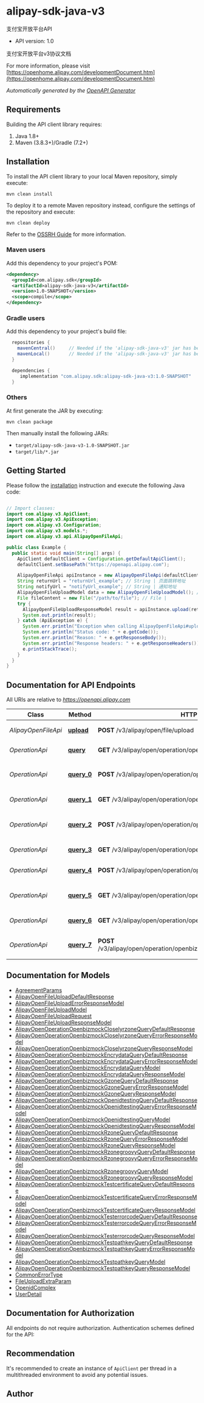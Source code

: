 # alipay-sdk-java-v3

支付宝开放平台API
- API version: 1.0

支付宝开放平台v3协议文档

  For more information, please visit [https://openhome.alipay.com/developmentDocument.htm](https://openhome.alipay.com/developmentDocument.htm)

*Automatically generated by the [OpenAPI Generator](https://openapi-generator.tech)*


## Requirements

Building the API client library requires:
1. Java 1.8+
2. Maven (3.8.3+)/Gradle (7.2+)

## Installation

To install the API client library to your local Maven repository, simply execute:

```shell
mvn clean install
```

To deploy it to a remote Maven repository instead, configure the settings of the repository and execute:

```shell
mvn clean deploy
```

Refer to the [OSSRH Guide](http://central.sonatype.org/pages/ossrh-guide.html) for more information.

### Maven users

Add this dependency to your project's POM:

```xml
<dependency>
  <groupId>com.alipay.sdk</groupId>
  <artifactId>alipay-sdk-java-v3</artifactId>
  <version>1.0-SNAPSHOT</version>
  <scope>compile</scope>
</dependency>
```

### Gradle users

Add this dependency to your project's build file:

```groovy
  repositories {
    mavenCentral()     // Needed if the 'alipay-sdk-java-v3' jar has been published to maven central.
    mavenLocal()       // Needed if the 'alipay-sdk-java-v3' jar has been published to the local maven repo.
  }

  dependencies {
     implementation "com.alipay.sdk:alipay-sdk-java-v3:1.0-SNAPSHOT"
  }
```

### Others

At first generate the JAR by executing:

```shell
mvn clean package
```

Then manually install the following JARs:

* `target/alipay-sdk-java-v3-1.0-SNAPSHOT.jar`
* `target/lib/*.jar`

## Getting Started

Please follow the [installation](#installation) instruction and execute the following Java code:

```java

// Import classes:
import com.alipay.v3.ApiClient;
import com.alipay.v3.ApiException;
import com.alipay.v3.Configuration;
import com.alipay.v3.models.*;
import com.alipay.v3.api.AlipayOpenFileApi;

public class Example {
  public static void main(String[] args) {
    ApiClient defaultClient = Configuration.getDefaultApiClient();
    defaultClient.setBasePath("https://openapi.alipay.com");

    AlipayOpenFileApi apiInstance = new AlipayOpenFileApi(defaultClient);
    String returnUrl = "returnUrl_example"; // String | 页面跳转地址
    String notifyUrl = "notifyUrl_example"; // String | 通知地址
    AlipayOpenFileUploadModel data = new AlipayOpenFileUploadModel(); // AlipayOpenFileUploadModel | 
    File fileContent = new File("/path/to/file"); // File | 
    try {
      AlipayOpenFileUploadResponseModel result = apiInstance.upload(returnUrl, notifyUrl, data, fileContent);
      System.out.println(result);
    } catch (ApiException e) {
      System.err.println("Exception when calling AlipayOpenFileApi#upload");
      System.err.println("Status code: " + e.getCode());
      System.err.println("Reason: " + e.getResponseBody());
      System.err.println("Response headers: " + e.getResponseHeaders());
      e.printStackTrace();
    }
  }
}

```

## Documentation for API Endpoints

All URIs are relative to *https://openapi.alipay.com*

Class | Method | HTTP request | Description
------------ | ------------- | ------------- | -------------
*AlipayOpenFileApi* | [**upload**](docs/AlipayOpenFileApi.md#upload) | **POST** /v3/alipay/open/file/upload | 支付宝文件上传接口
*OperationApi* | [**query**](docs/OperationApi.md#query) | **GET** /v3/alipay/open/operation/openbizmock/closelyrzone/query | 测试路由转发closelyrzone
*OperationApi* | [**query_0**](docs/OperationApi.md#query_0) | **POST** /v3/alipay/open/operation/openbizmock/encrydata/query | 测试专用_此接口类型为强制加密接口
*OperationApi* | [**query_1**](docs/OperationApi.md#query_1) | **GET** /v3/alipay/open/operation/openbizmock/gzone/query | V3网关测试gzone转发
*OperationApi* | [**query_2**](docs/OperationApi.md#query_2) | **POST** /v3/alipay/open/operation/openbizmock/openidtesting/query | 网关测试接口openid升级测试
*OperationApi* | [**query_3**](docs/OperationApi.md#query_3) | **GET** /v3/alipay/open/operation/openbizmock/rzone/query | 测试openapi路由
*OperationApi* | [**query_4**](docs/OperationApi.md#query_4) | **POST** /v3/alipay/open/operation/openbizmock/rzonegroovy/query | 测试路由转发groovy脚本
*OperationApi* | [**query_5**](docs/OperationApi.md#query_5) | **GET** /v3/alipay/open/operation/openbizmock/testcertificate/query | 测试专用此接口为强制走证书的接口
*OperationApi* | [**query_6**](docs/OperationApi.md#query_6) | **GET** /v3/alipay/open/operation/openbizmock/testerrorcode/query | 测试错误码验证接口
*OperationApi* | [**query_7**](docs/OperationApi.md#query_7) | **POST** /v3/alipay/open/operation/openbizmock/testpathkey/query/{keykey}/{a} | 测试网关协议3.0key和path


## Documentation for Models

 - [AgreementParams](docs/AgreementParams.md)
 - [AlipayOpenFileUploadDefaultResponse](docs/AlipayOpenFileUploadDefaultResponse.md)
 - [AlipayOpenFileUploadErrorResponseModel](docs/AlipayOpenFileUploadErrorResponseModel.md)
 - [AlipayOpenFileUploadModel](docs/AlipayOpenFileUploadModel.md)
 - [AlipayOpenFileUploadRequest](docs/AlipayOpenFileUploadRequest.md)
 - [AlipayOpenFileUploadResponseModel](docs/AlipayOpenFileUploadResponseModel.md)
 - [AlipayOpenOperationOpenbizmockCloselyrzoneQueryDefaultResponse](docs/AlipayOpenOperationOpenbizmockCloselyrzoneQueryDefaultResponse.md)
 - [AlipayOpenOperationOpenbizmockCloselyrzoneQueryErrorResponseModel](docs/AlipayOpenOperationOpenbizmockCloselyrzoneQueryErrorResponseModel.md)
 - [AlipayOpenOperationOpenbizmockCloselyrzoneQueryResponseModel](docs/AlipayOpenOperationOpenbizmockCloselyrzoneQueryResponseModel.md)
 - [AlipayOpenOperationOpenbizmockEncrydataQueryDefaultResponse](docs/AlipayOpenOperationOpenbizmockEncrydataQueryDefaultResponse.md)
 - [AlipayOpenOperationOpenbizmockEncrydataQueryErrorResponseModel](docs/AlipayOpenOperationOpenbizmockEncrydataQueryErrorResponseModel.md)
 - [AlipayOpenOperationOpenbizmockEncrydataQueryModel](docs/AlipayOpenOperationOpenbizmockEncrydataQueryModel.md)
 - [AlipayOpenOperationOpenbizmockEncrydataQueryResponseModel](docs/AlipayOpenOperationOpenbizmockEncrydataQueryResponseModel.md)
 - [AlipayOpenOperationOpenbizmockGzoneQueryDefaultResponse](docs/AlipayOpenOperationOpenbizmockGzoneQueryDefaultResponse.md)
 - [AlipayOpenOperationOpenbizmockGzoneQueryErrorResponseModel](docs/AlipayOpenOperationOpenbizmockGzoneQueryErrorResponseModel.md)
 - [AlipayOpenOperationOpenbizmockGzoneQueryResponseModel](docs/AlipayOpenOperationOpenbizmockGzoneQueryResponseModel.md)
 - [AlipayOpenOperationOpenbizmockOpenidtestingQueryDefaultResponse](docs/AlipayOpenOperationOpenbizmockOpenidtestingQueryDefaultResponse.md)
 - [AlipayOpenOperationOpenbizmockOpenidtestingQueryErrorResponseModel](docs/AlipayOpenOperationOpenbizmockOpenidtestingQueryErrorResponseModel.md)
 - [AlipayOpenOperationOpenbizmockOpenidtestingQueryModel](docs/AlipayOpenOperationOpenbizmockOpenidtestingQueryModel.md)
 - [AlipayOpenOperationOpenbizmockOpenidtestingQueryResponseModel](docs/AlipayOpenOperationOpenbizmockOpenidtestingQueryResponseModel.md)
 - [AlipayOpenOperationOpenbizmockRzoneQueryDefaultResponse](docs/AlipayOpenOperationOpenbizmockRzoneQueryDefaultResponse.md)
 - [AlipayOpenOperationOpenbizmockRzoneQueryErrorResponseModel](docs/AlipayOpenOperationOpenbizmockRzoneQueryErrorResponseModel.md)
 - [AlipayOpenOperationOpenbizmockRzoneQueryResponseModel](docs/AlipayOpenOperationOpenbizmockRzoneQueryResponseModel.md)
 - [AlipayOpenOperationOpenbizmockRzonegroovyQueryDefaultResponse](docs/AlipayOpenOperationOpenbizmockRzonegroovyQueryDefaultResponse.md)
 - [AlipayOpenOperationOpenbizmockRzonegroovyQueryErrorResponseModel](docs/AlipayOpenOperationOpenbizmockRzonegroovyQueryErrorResponseModel.md)
 - [AlipayOpenOperationOpenbizmockRzonegroovyQueryModel](docs/AlipayOpenOperationOpenbizmockRzonegroovyQueryModel.md)
 - [AlipayOpenOperationOpenbizmockRzonegroovyQueryResponseModel](docs/AlipayOpenOperationOpenbizmockRzonegroovyQueryResponseModel.md)
 - [AlipayOpenOperationOpenbizmockTestcertificateQueryDefaultResponse](docs/AlipayOpenOperationOpenbizmockTestcertificateQueryDefaultResponse.md)
 - [AlipayOpenOperationOpenbizmockTestcertificateQueryErrorResponseModel](docs/AlipayOpenOperationOpenbizmockTestcertificateQueryErrorResponseModel.md)
 - [AlipayOpenOperationOpenbizmockTestcertificateQueryResponseModel](docs/AlipayOpenOperationOpenbizmockTestcertificateQueryResponseModel.md)
 - [AlipayOpenOperationOpenbizmockTesterrorcodeQueryDefaultResponse](docs/AlipayOpenOperationOpenbizmockTesterrorcodeQueryDefaultResponse.md)
 - [AlipayOpenOperationOpenbizmockTesterrorcodeQueryErrorResponseModel](docs/AlipayOpenOperationOpenbizmockTesterrorcodeQueryErrorResponseModel.md)
 - [AlipayOpenOperationOpenbizmockTesterrorcodeQueryResponseModel](docs/AlipayOpenOperationOpenbizmockTesterrorcodeQueryResponseModel.md)
 - [AlipayOpenOperationOpenbizmockTestpathkeyQueryDefaultResponse](docs/AlipayOpenOperationOpenbizmockTestpathkeyQueryDefaultResponse.md)
 - [AlipayOpenOperationOpenbizmockTestpathkeyQueryErrorResponseModel](docs/AlipayOpenOperationOpenbizmockTestpathkeyQueryErrorResponseModel.md)
 - [AlipayOpenOperationOpenbizmockTestpathkeyQueryModel](docs/AlipayOpenOperationOpenbizmockTestpathkeyQueryModel.md)
 - [AlipayOpenOperationOpenbizmockTestpathkeyQueryResponseModel](docs/AlipayOpenOperationOpenbizmockTestpathkeyQueryResponseModel.md)
 - [CommonErrorType](docs/CommonErrorType.md)
 - [FileUploadExtraParam](docs/FileUploadExtraParam.md)
 - [OpenidComplex](docs/OpenidComplex.md)
 - [UserDetail](docs/UserDetail.md)


## Documentation for Authorization

All endpoints do not require authorization.
Authentication schemes defined for the API:

## Recommendation

It's recommended to create an instance of `ApiClient` per thread in a multithreaded environment to avoid any potential issues.

## Author



